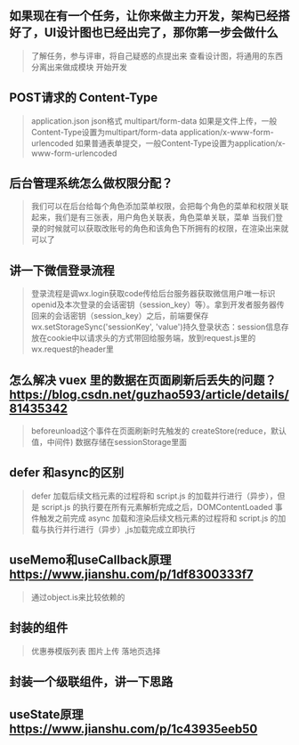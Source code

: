 ## 如果现在有一个任务，让你来做主力开发，架构已经搭好了，UI设计图也已经出完了，那你第一步会做什么
 > 了解任务，参与评审，将自己疑惑的点提出来
 > 查看设计图，将通用的东西分离出来做成模块
 > 开始开发

## POST请求的 Content-Type
 > application.json json格式
 > multipart/form-data  如果是文件上传，一般Content-Type设置为multipart/form-data
 > application/x-www-form-urlencoded 如果普通表单提交，一般Content-Type设置为application/x-www-form-urlencoded

## 后台管理系统怎么做权限分配？
 > 我们可以在后台给每个角色添加菜单权限，会把每个角色的菜单和权限关联起来，我们是有三张表，用户角色关联表，角色菜单关联，菜单
 > 当我们登录的时候就可以获取改账号的角色和该角色下所拥有的权限，在渲染出来就可以了

## 讲一下微信登录流程
 > 登录流程是调wx.login获取code传给后台服务器获取微信用户唯一标识openid及本次登录的会话密钥（session_key）等）。拿到开发者服务器传回来的会话密钥（session_key）之后，前端要保存wx.setStorageSync('sessionKey', 'value')持久登录状态：session信息存放在cookie中以请求头的方式带回给服务端，放到request.js里的wx.request的header里

## 怎么解决 vuex 里的数据在页面刷新后丢失的问题？ https://blog.csdn.net/guzhao593/article/details/81435342
 > beforeunload这个事件在页面刷新时先触发的
 > createStore(reduce，默认值，中间件)
 > 数据存储在sessionStorage里面

## defer 和async的区别
 > defer 加载后续文档元素的过程将和 script.js 的加载并行进行（异步），但是 script.js 的执行要在所有元素解析完成之后，DOMContentLoaded 事件触发之前完成
 > async 加载和渲染后续文档元素的过程将和 script.js 的加载与执行并行进行（异步）,js加载完成立即执行


## useMemo和useCallback原理    https://www.jianshu.com/p/1df8300333f7
 > 通过object.is来比较依赖的

## 封装的组件
  > 优惠券模版列表
  > 图片上传
  > 落地页选择
## 封装一个级联组件，讲一下思路

## useState原理     https://www.jianshu.com/p/1c43935eeb50